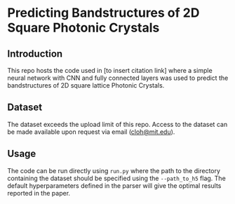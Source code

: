 # Predicting Bandstructures of 2D Square Photonic Crystals

## Introduction
This repo hosts the code used in [to insert citation link] where a simple neural network with CNN and fully connected layers was used to predict the bandstructures of 2D square lattice Photonic Crystals.

## Dataset
The dataset exceeds the upload limit of this repo. Access to the dataset can be made available upon request via email (cloh@mit.edu).

## Usage
The code can be run directly using ```run.py``` where the path to the directory containing the dataset should be specified using the ```--path_to_h5``` flag. The default hyperparameters defined in the parser will give the optimal results reported in the paper.  
